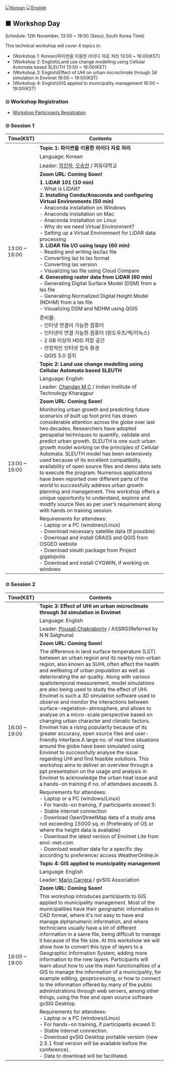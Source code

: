 [![Korean](https://img.shields.io/badge/language-Korean-blue.svg)](https://foss4g.osgeo.kr/)
[![English](https://img.shields.io/badge/language-English-orange.svg)](en)

## ■ Workshop Day
Schedule: 12th November, 13:00 ~ 19:00 (Seoul, South Korea Time)

This technical workshop will cover 4 topics in:
  - (Workshop 1: Korean)파이썬을 이용한 라이다 자료 처리 13:00 ~ 16:00(KST)
  - (Workshop 2: English)Land use change modelling using Cellular Automata based SLEUTH 13:00 ~ 16:00(KST)
  - (Workshop 3: English)Effect of UHI on urban microclimate through 3d simulation in Envimet 16:00 ~ 19:00(KST)
  - (Workshop 4: English)GIS applied to municipality management 16:00 ~ 19:00(KST)

### ⊙ Workshop Registration
  - [Workshop Participants Registration](https://docs.google.com/spreadsheets/d/1ygO67RO4bmMIYAwCzplNasJ_jQx2yDxrBa_EK9mTmQg)

### ⊙ Session 1
<table>
  <thead>
    <tr>
      <th>Time(KST)</th>
      <th>Contents</th>
    </tr>
  </thead>
  <tbody>
    <tr>
      <td rowspan=6>13:00 ~ 16:00</td>
      <td><b>Topic 1: 파이썬을 이용한 라이다 자료 처리</b></td>
    </tr>
    <tr>
      <td>Language: Korean</td>
    </tr>
    <tr>
      <td>Leader: <a href="mailto:jinha@purdue.edu">정진하</a>, <a href="mailto:oh231@purdue.edu">오승찬</a> / 퍼듀대학교</td>
    </tr>
    <tr>
      <td><b>Zoom URL: Coming Soon!</b></td>
    </tr>
    <tr>
      <td>
       <b>1. LiDAR 101 (10 min)</b><br>
        - What is LiDAR?<br>
       <b>2. Installing Conda/Anaconda and configuring Virtual Environments (50 min)</b><br>
        - Anaconda installation on Windows<br>
        - Anaconda installation on Mac<br>
        - Anaconda installation on Linux<br>
        - Why do we need Virtual Environment?<br>
        - Setting up a Virtual Environment for LiDAR data processing<br>
       <b>3. LiDAR file I/O using laspy (60 min)</b><br>
        - Reading and writing las/laz file<br>
        - Converting laz to las format<br>
        - Converting las version<br>
        - Visualizing las file using Cloud Compare<br>
         <b>4. Generating raster data from LiDAR (60 min)</b><br>
        - Generating Digital Surface Model (DSM) from a las file<br>
        - Generating Normalized Digital Height Model (NDHM) from a las file<br>
        - Visualizing DSM and NDHM using QGIS<br>
      </td>
    </tr>
    <tr>
      <td>준비물:<br>
        - 인터넷 연결이 가능한 컴퓨터<br>
        - 인터넷이 연결 가능한 컴퓨터 (윈도우즈/맥/리눅스)<br>
        - 2 GB 이상의 HDD 저장 공간<br>
        - 안정적인 인터넷 접속 환경<br>
        - QGIS 3.0 설치<br>
      </td>
    </tr>
    <tr>
      <td rowspan=6>13:00 ~ 16:00</td>
      <td><b>Topic 2: Land use change modelling using Cellular Automata based SLEUTH</b></td>
    </tr>
    <tr>
      <td>Language: English</td>
    </tr>
    <tr>
      <td>Leader: <a href="mailto:chandan.gisnitk@gmail.com">Chandan M C</a> / Indian Institute of Technology Kharagpur</td>
    </tr>
    <tr>
      <td><b>Zoom URL: Coming Soon!</b></td>
    </tr>
    <tr>
      <td>Monitoring urban growth and predicting future scenarios of built up foot print has drawn considerable attention across the globe over last two decades. Researchers have adopted geospatial techniques to quantify, validate and predict urban growth. SLEUTH is one such urban growth model working on the principles of Cellular Automata.  SLEUTH model has been extensively used because of its excellent compatibility, availability of open source files and demo data sets to execute the program. Numerous applications have been reported over different parts of the world to successfully address urban growth planning and management. This workshop offers a unique opportunity to understand, explore and modify source files as per user’s requirement along with hands on training session.</td>
    </tr>
    <tr>
      <td>Requirements for attendees:<br>
          - Laptop or a PC (windows/Linux)<br>
          - Download necessary satellite data (If possible)<br> 
          - Download and install GRASS and QGIS from OSGEO website<br>
          - Download sleuth package from Project gigalopolis<br>
          - Download and install CYGWIN, if working on windows</td>
    </tr>
  </tbody>
</table>

### ⊙ Session 2

<table>
  <thead>
    <tr>
      <th>Time(KST)</th>
      <th>Contents</th>
    </tr>
  </thead>
  <tbody>
    <tr>
      <td rowspan=6>16:00 ~ 19:00</td>
      <td><b>Topic 3: Effect of UHI on urban microclimate through 3d simulation in Envimet</b></td> 
    </tr>
    <tr>
      <td>Language: English</td>
    </tr>
    <tr>
      <td>Leader: <a href="mailto:c.pousali@yahoo.in">Pousali Chakraborty</a> / ASSRG(Referred by N N Salghuna)</td>
    </tr>
    <tr>
      <td><b>Zoom URL: Coming Soon!</b></td>
    </tr>
    <tr>
      <td>The difference in land surface temperature (LST) between an urban region and its nearby non–urban region, also known as SUHI, often affect the health and wellbeing of urban population as well as deteriorating the air quality. Along with various spatiotemporal measurement, model simulations are also being used to study the effect of UHI. Envimet is such a 3D simulation software used to observe and monitor the interactions between surface-vegetation-atmosphere, and allows to analyse on a micro-scale perspective based on changing urban character and climatic factors. Envimet has a rising popularity because of its greater accuracy, open source files and user-friendly interface.A large no. of real time situations around the globe have been simulated using Envimet to successfully analyse the issue regarding UHI and find feasible solutions. This workshop aims to deliver an overview through a ppt presentation on the usage and analysis in Envimet to acknowledge the urban heat issue and a hands-on training if no. of attendees exceeds 3.</td>
    </tr>
    <tr>
      <td>Requirements for attendees:<br>
          - Laptop or a PC (windows/Linux)<br>
          - For hands-on training, if participants exceed 3:<br>
          - Stable internet connection<br>
          - Download OpenStreetMap data of a study area not exceeding 15000 sq. m (Preferably of US or where the height data is available)<br>
          - Download the latest version of Envimet Lite from envi-met.com<br>
          - Download weather data for a specific day according to preference/ access WeatherOnline.in</td>
    </tr>
    <tr>
      <td rowspan=6>16:00 ~ 19:00</td>
      <td><b>Topic 4: GIS applied to municipality management</b></td> 
    </tr>
    <tr>
      <td>Language: English</td>
    </tr>
    <tr>
      <td>Leader: <a href="mailto:mcarrera@gvsig.com">Mario Carrera</a> / gvSIG Association</td>
    </tr>
    <tr>
      <td><b>Zoom URL: Coming Soon!</b></td>
    </tr>
    <tr>
      <td>This workshop introduces participants to GIS applied to municipality management. 
      Most of the municipalities have their geographic information in CAD format, where it's not easy to have and manage alphanumeric information, and where technicians usually have a lot of different information in a same file, being difficult to manage it because of the file size. 
      At this workshow we will show how to convert this type of layers to a Geographic Information System, adding more information to the new layers. 
      Participants will learn about how to use the main functionalities of a GIS to manage the information of a municipality, for example editing, geoprocessing, or how to connect to the information offered by many of the public administrations through web servers, among other things, using the free and open source software gvSIG Desktop.</td>
    </tr>
    <tr>
      <td>Requirements for attendees:<br>
          - Laptop or a PC (windows/Linux)<br>
          - For hands-on training, if participants exceed 3: <br>
          - Stable internet connection. <br>
          - Download gvSIG Desktop portable version (new 2.5.1 final version will be available before the conference). <br>
          - Data to download will be facilitated. </td>
    </tr>
  </tbody>
</table>
